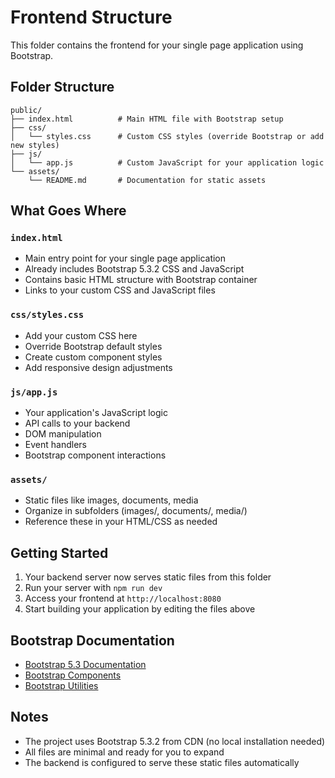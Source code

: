 # Frontend Structure

This folder contains the frontend for your single page application using Bootstrap.

## Folder Structure

```
public/
├── index.html          # Main HTML file with Bootstrap setup
├── css/
│   └── styles.css      # Custom CSS styles (override Bootstrap or add new styles)
├── js/
│   └── app.js          # Custom JavaScript for your application logic
└── assets/
    └── README.md       # Documentation for static assets
```

## What Goes Where

### `index.html`
- Main entry point for your single page application
- Already includes Bootstrap 5.3.2 CSS and JavaScript
- Contains basic HTML structure with Bootstrap container
- Links to your custom CSS and JavaScript files

### `css/styles.css`
- Add your custom CSS here
- Override Bootstrap default styles
- Create custom component styles
- Add responsive design adjustments

### `js/app.js`
- Your application's JavaScript logic
- API calls to your backend
- DOM manipulation
- Event handlers
- Bootstrap component interactions

### `assets/`
- Static files like images, documents, media
- Organize in subfolders (images/, documents/, media/)
- Reference these in your HTML/CSS as needed

## Getting Started

1. Your backend server now serves static files from this folder
2. Run your server with `npm run dev`
3. Access your frontend at `http://localhost:8080`
4. Start building your application by editing the files above

## Bootstrap Documentation

- [Bootstrap 5.3 Documentation](https://getbootstrap.com/docs/5.3/getting-started/introduction/)
- [Bootstrap Components](https://getbootstrap.com/docs/5.3/components/alerts/)
- [Bootstrap Utilities](https://getbootstrap.com/docs/5.3/utilities/api/)

## Notes

- The project uses Bootstrap 5.3.2 from CDN (no local installation needed)
- All files are minimal and ready for you to expand
- The backend is configured to serve these static files automatically
